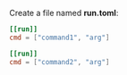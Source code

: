 Create a file named **run.toml**:

```toml
[[run]]
cmd = ["command1", "arg"]

[[run]]
cmd = ["command2", "arg"]
```
